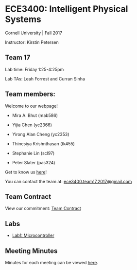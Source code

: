 # ECE3400: Intelligent Physical Systems 
Cornell University | Fall 2017

Instructor: Kirstin Petersen

## Team 17
Lab time: Friday 1:25-4:25pm

Lab TAs: Leah Forrest and Curran Sinha


## Team members:
Welcome to our webpage!

* Mira A. Bhut (mab586) 

* Yijia Chen (yc2366)

* Yirong Alan Cheng (yc2353)

* Thinesiya Krishnthasan (tk455)

* Stephanie Lin (scl97)

* Peter Slater (pas324)

Get to know us [here](./about_us.md)!

You can contact the team at: ece3400.team17.2017@gmail.com

## Team Contract
View our commitment: [Team Contract](./team_contract.md)

## Labs 
* [Lab1: Microcontroller](./lab1.md)

## Meeting Minutes
Minutes for each meeting can be viewed [here](./meeting_min.md).







